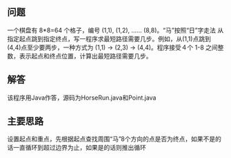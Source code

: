 ## 问题

一个棋盘有 8*8=64 个格子，编号 (1,1), (1,2), …… (8,8)。“马”按照“日”字走法 从指定起点跳到指定终点，写一程序求最短路径需要几步。例如，从(1,1)点跳到 (4,4)点至少要两步，一种方式为 (1,1) -> (2,3) -> (4,4)。程序接受４个 1-8 之间整 数，表示起点和终点位置，计算出最短路径需要几步。

## 解答
该程序用Java作答，源码为HorseRun.java和Point.java

## 主要思路

设置起点和重点，先根据起点查找周围“马”8个方向的点是否为终点，如果不是的话一直循环到超过边界为止，如果是的话则推出循环

